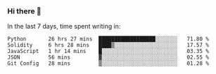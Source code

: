### Hi there 👋

In the last 7 days, time spent writing in:

<!--START_SECTION:waka-->
```text
Python       26 hrs 27 mins  ██████████████████░░░░░░░   71.80 % 
Solidity     6 hrs 28 mins   ████▒░░░░░░░░░░░░░░░░░░░░   17.57 % 
JavaScript   1 hr 14 mins    █░░░░░░░░░░░░░░░░░░░░░░░░   03.35 % 
JSON         56 mins         ▓░░░░░░░░░░░░░░░░░░░░░░░░   02.55 % 
Git Config   28 mins         ▒░░░░░░░░░░░░░░░░░░░░░░░░   01.28 % 
```
<!--END_SECTION:waka-->
<!--
**jimtje/jimtje** is a ✨ _special_ ✨ repository because its `README.md` (this file) appears on your GitHub profile.


Here are some ideas to get you started:

- 🔭 I’m currently working on ...
- 🌱 I’m currently learning ...
- 👯 I’m looking to collaborate on ...
- 🤔 I’m looking for help with ...
- 💬 Ask me about ...
- 📫 How to reach me: ...
- 😄 Pronouns: ...
- ⚡ Fun fact: ...
-->
